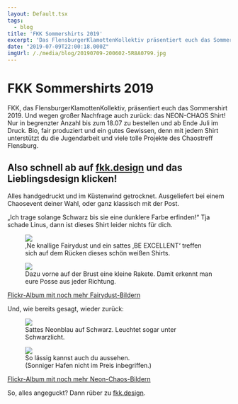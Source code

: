 ```yaml
---
layout: Default.tsx
tags:
  - blog
title: 'FKK Sommershirts 2019'
excerpt: 'Das FlensburgerKlamottenKollektiv präsentiert euch das Sommershirt 2019. Und wegen großer Nachfrage auch zurück: das NEON-CHAOS Shirt!'
date: "2019-07-09T22:00:18.000Z"
imgUrl: /./media/blog/20190709-200602-5R8A0799.jpg
---
```


# FKK Sommershirts 2019


<p>FKK, das FlensburgerKlamottenKollektiv, präsentiert euch das Sommershirt 2019. Und wegen großer Nachfrage auch zurück: das NEON-CHAOS Shirt! Nur in begrenzter Anzahl bis zum 18.07 zu bestellen und ab Ende Juli im Druck. Bio, fair produziert und ein gutes Gewissen, denn mit jedem Shirt unterstützt du die Jugendarbeit und viele tolle Projekte des Chaostreff Flensburg.&nbsp;</p>



<h2>Also schnell ab auf <a rel="noreferrer noopener" aria-label="http://fkk.design (öffnet in neuem Tab)" href="http://fkk.design" target="_blank">fkk.design</a> und das Lieblingsdesign klicken!</h2>



<p>Alles handgedruckt und im Küstenwind getrocknet. Ausgeliefert bei einem Chaosevent deiner Wahl, oder ganz klassisch mit der Post.</p>



<p>&#8222;Ich trage solange Schwarz bis sie eine dunklere Farbe erfinden!&#8220; Tja schade Linus, dann ist dieses Shirt leider nichts für dich. </p>



<figure class="wp-block-image"><img decoding="async" loading="lazy" src="/./media/blog/uploads/20190709-200602-5R8A0799-1024x719.jpg" /><figcaption>&#8218;Ne knallige Fairydust und ein sattes &#8218;BE EXCELLENT&#8216; treffen sich auf dem Rücken dieses schön weißen Shirts. </figcaption></figure>



<figure class="wp-block-image"><img decoding="async" loading="lazy" src="/./media/blog/uploads/20190709-201329-5R8A0856-1024x634.jpg" /><figcaption>Dazu vorne auf der Brust eine kleine Rakete. Damit erkennt man eure Posse aus jeder Richtung.</figcaption></figure>



<p><a href="https://www.flickr.com/photos/157585171@N05/albums/72157709544665616">Flickr-Album mit noch mehr Fairydust-Bildern</a></p>



<p>Und, wie bereits gesagt, wieder zurück:</p>



<figure class="wp-block-image"><img decoding="async" loading="lazy" src="/./media/blog/uploads/40714025833_fa2b3ea31d_k-1024x678.jpg" /><figcaption>Sattes Neonblau auf Schwarz. Leuchtet sogar unter Schwarzlicht.</figcaption></figure>



<figure class="wp-block-image"><img decoding="async" loading="lazy" src="/./media/blog/uploads/40714030963_ec47f9d24f_k-683x1024.jpg" /><figcaption> So lässig kannst auch du aussehen.<br>(Sonniger Hafen nicht im Preis inbegriffen.)</figcaption></figure>



<p><a href="https://www.flickr.com/photos/157585171@N05/albums/72157677874278577">Flickr-Album mit noch mehr Neon-Chaos-Bildern</a></p>



<p>So, alles angeguckt? Dann rüber zu <a href="http://fkk.design">fkk.design</a>.</p>

